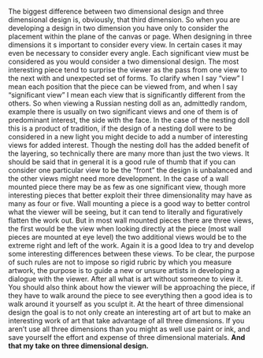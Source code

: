 The biggest difference between two dimensional design and three dimensional design is, obviously, that third dimension. So when you are developing a design in two dimension you have only to consider the placement within the plane of the canvas or page. When designing in three dimensions it s important to consider every view. In certain cases it may even be necessary to consider every angle. Each significant view must be considered as you would consider a two dimensional design. The most interesting piece tend to surprise the viewer as the pass from one view to the next with and unexpected set of forms.
To clarify when I say “view” I mean each position that the piece can be viewed from, and when I say “significant view” I mean  each view that is significantly different from the others. So when viewing a Russian nesting doll as an, admittedly random, example there is usually on two significant views and one of them is of predominant interest, the side with the face. In the case of the nesting doll this is a product of tradition, if the design of a nesting doll were to be considered in a new light you might decide to add a number of interesting views for added interest. Though the nesting doll has the added benefit of the layering, so technically there are many more than just the two views. It should be said that in general it is a good rule of thumb that if you can consider one particular view to be the “front” the design is unbalanced and the other views might need more development.
In the case of a wall mounted piece there may be as few as one significant view, though more interesting pieces that better exploit their three dimensionality may have as many as four or five. Wall mounting a piece is a good way to better control what the viewer will be seeing, but it can tend to literally and figuratively flatten the work out. But in most wall mounted pieces there are three views, the first would be the view when looking directly at the piece (most wall pieces are mounted at eye level) the two additional views would be to the extreme right and left of the work. Again it is a good Idea to try and develop some interesting differences between these views.
To be clear, the purpose of such rules are not to impose so rigid rubric by which you measure artwork, the purpose is to guide a new or unsure artists in developing a dialogue with the viewer. After all what is art without someone to view it. You should also think about how the viewer will be approaching the piece, if they have to walk around the piece to see everything then a good idea is to walk around it yourself as you sculpt it. At the heart of three dimensional design the goal is to not only create an interesting art of art but to make an interesting work of art that take advantage of all three dimensions. If you aren’t use all three dimensions than you might as well use paint or ink, and save yourself the effort and expense of three dimensional materials.
**And that my take on three dimensional design.**
